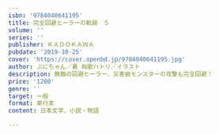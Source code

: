```yaml
---
isbn: '9784040641195'
title: 完全回避ヒーラーの軌跡　５
volume: ''
series: ''
publisher: ＫＡＤＯＫＡＷＡ
pubdate: '2019-10-25'
cover: 'https://cover.openbd.jp/9784040641195.jpg'
author: ぷにちゃん／著 匈歌ハトリ／イラスト
description: 無敵の回避ヒーラー、災害級モンスターの攻撃も完全回避！
price: '1200'
genre: ''
target: 一般
format: 単行本
content: 日本文学、小説・物語

---
```

